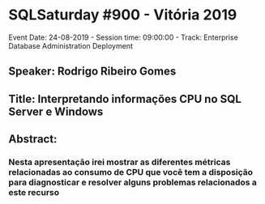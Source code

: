 # SQLSaturday #900 - Vitória 2019
Event Date: 24-08-2019 - Session time: 09:00:00 - Track: Enterprise Database Administration  Deployment
## Speaker: Rodrigo Ribeiro Gomes
## Title: Interpretando informações CPU no SQL Server e Windows
## Abstract:
### Nesta apresentação irei mostrar as diferentes métricas relacionadas ao consumo de CPU que você tem a disposição para diagnosticar e resolver alguns problemas relacionados a este recurso
